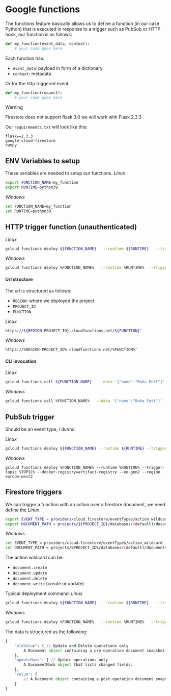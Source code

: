 # Google functions
The functions feature basically allows us to define a function (in our case Python) that is executed in response to a trigger such as PubSub or HTTP hook, our function is as follows:

```python
def my_function(event_data, context):
    # your code goes here
```
Each function has:
 - `event_data`: payload in form of a dictionary
 - `context`: metadata

Or for the http triggered event.
```python
def my_function(request):
    # your code goes here
```



> [!WARNING]
> Firestore does not support flask 3.0 we will work with Flask 2.3.3

Our `requirements.txt` will look like this:
```text
flask==2.3.3
google-cloud-firestore
numpy
```

## ENV Variables to setup
These variables are needed to setup our functions.
*Linux*
```bash
export FUNCTION_NAME=my_function
export RUNTIME=python39
```
*Windows*
```bash
set FUNCTION_NAME=my_function
set RUNTIME=python39
```


## HTTP trigger function (unauthenticated)
*Linux*
```bash
gcloud functions deploy ${FUNCTION_NAME}   --runtime ${RUNTIME}   --trigger-http --allow-unauthenticated --docker-registry=artifact-registry --no-gen2 --region europe-west2
```
*Windows*
```bash
gcloud functions deploy %FUNCTION_NAME%   --runtime %RUNTIME%  --trigger-http --allow-unauthenticated --docker-registry=artifact-registry --no-gen2 --region europe-west2
```
#### Url structure
The url is structured as follows:
 - `REGION`: where we deployed the project
 - `PROJECT_ID`
 - `FUNCTION`

*Linux*
```bash
https://${REGION-PROJECT_ID}.cloudfunctions.net/${FUNCTION}"
```
*Windows*
```bash
https://%REGION-PROJECT_ID%.cloudfunctions.net/%FUNCTION%"
```
#### CLI invocation
*Linux*
```bash
gcloud functions call ${FUNCTION_NAME}   --data '{"name":"Boba Fett"}'
```
*Windows*
```bash
gcloud functions call %FUNCTION_NAME%   --data '{"name":"Boba Fett"}'
```


## PubSub trigger
Should be an event type, i dunno.

*Linux*
```bash
gcloud functions deploy ${FUNCTION_NAME} --runtime ${RUNTIME} --trigger-topic ${TOPIC} --docker-registry=artifact-registry --no-gen2 --region europe-west2
```
*Windows*
```
gcloud functions deploy %FUNCTION_NAME% --runtime %RUNTIME% --trigger-topic %TOPIC% --docker-registry=artifact-registry --no-gen2 --region europe-west2
```
## Firestore triggers
We can trigger a function with an action over a firestore document, we need define the 
*Linux*
```bash
export EVENT_TYPE = providers/cloud.firestore/eventTypes/action_wildcard
export DOCUMENT_PATH = projects/${PROJECT_ID}/databases/(default)/documents/collection/{document_wildcard}
```
*Windows*
```bash
set EVENT_TYPE = providers/cloud.firestore/eventTypes/action_wildcard
set DOCUMENT_PATH = projects/%PROJECT_ID%/databases/(default)/documents/collection/{document_wildcard}
```
The action wildcard can be:
 - `document.create`
 - `document.update`
 - `document.delete`
 - `document.write` (create or update)


Typical deployment command:
*Linux*
```bash
gcloud functions deploy ${FUNCTION_NAME}   --runtime ${RUNTIME}   --trigger-event "${EVENT_TYPE}" --trigger-resource "${DOCUMENT_PATH}" --docker-registry=artifact-registry --no-gen2 --region europe-west2
```
*Windows*
```bash
gcloud functions deploy %FUNCTION_NAME%   --runtime %RUNTIME%   --trigger-event "%EVENT_TYPE%" --trigger-resource "%DOCUMENT_PATH%" --docker-registry=artifact-registry --no-gen2 --region europe-west2
```

The data is structured as the following:
```python
{
    "oldValue": { // Update and Delete operations only
        A Document object containing a pre-operation document snapshot
    },
    "updateMask": { // Update operations only
        A DocumentMask object that lists changed fields.
    },
    "value": {
        // A Document object containing a post-operation document snapshot
    }
}
```

